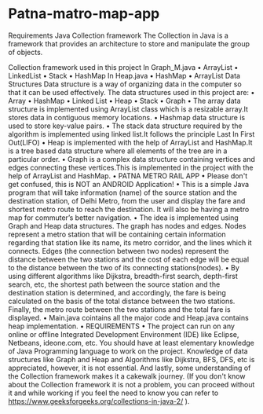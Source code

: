 # Patna-matro-map-app
Requirements
Java Collection framework
The Collection in Java is a framework that provides an architecture to store and manipulate the group of objects.
 
Collection framework used in this project
In Graph_M.java
•	ArrayList
•	LinkedList
•	Stack
•	HashMap
In Heap.java
•	HashMap
•	ArrayList
Data Structures
Data structure is a way of organizing data in the computer so that it can be used effectively. The data structures used in this project are:
•	Array
•	HashMap
•	Linked List
•	Heap
•	Stack
•	Graph
•	The array data structure is implemented using ArrayList class which is a resizable array.It stores data in contiguous memory locations.
•	Hashmap data structure is used to store key-value pairs.
•	The stack data structure required by the algorithm is implemented using linked list.It follows the principle Last In First Out(LIFO)
•	Heap is implemented with the help of ArrayList and HashMap.It is a tree based data structure where all elements of the tree are in a particular order.
•	Graph is a complex data structure containing vertices and edges connecting these vertices.This is implemented in the project with the help of ArrayList and HashMap.
•	PATNA METRO RAIL APP
•	Please don't get confused, this is NOT an ANDROID Application!
•	This is a simple Java program that will take information (name) of the source station and the destination station, of Delhi Metro, from the user and display the fare and shortest metro route to reach the destination. It will also be having a metro map for commuter’s better navigation.
•	The idea is implemented using Graph and Heap data structures. The graph has nodes and edges. Nodes represent a metro station that will be containing certain information regarding that station like its name, its metro corridor, and the lines which it connects. Edges (the connection between two nodes) represent the distance between the two stations and the cost of each edge will be equal to the distance between the two of its connecting stations(nodes).
•	By using different algorithms like Dijkstra, breadth-first search, depth-first search, etc, the shortest path between the source station and the destination station is determined, and accordingly, the fare is being calculated on the basis of the total distance between the two stations. Finally, the metro route between the two stations and the total fare is displayed.
•	Main.java cointains all the major code and Heap.java contains heap implementation.
•	REQUIREMENTS
•	The project can run on any online or offline Integrated Development Environment (IDE) like Eclipse, Netbeans, ideone.com, etc. You should have at least elementary knowledge of Java Programming language to work on the project. Knowledge of data structures like Graph and Heap and Algorithms like Dijkstra, BFS, DFS, etc is appreciated, however, it is not essential. And lastly, some understanding of the Collection framework makes it a cakewalk journey. (If you don't know about the Collection framework it is not a problem, you can proceed without it and while working if you feel the need to know you can refer to https://www.geeksforgeeks.org/collections-in-java-2/ ).
